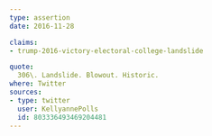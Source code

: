```yaml
---
type: assertion
date: 2016-11-28

claims:
- trump-2016-victory-electoral-college-landslide

quote:
  306\. Landslide. Blowout. Historic.
where: Twitter
sources:
- type: twitter
  user: KellyannePolls
  id: 803336493469204481
---
```

